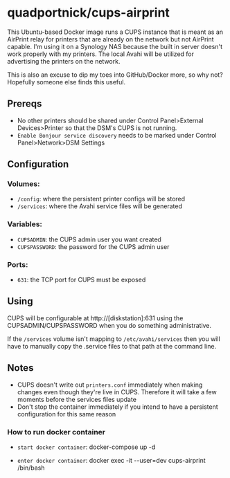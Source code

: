 # quadportnick/cups-airprint

This Ubuntu-based Docker image runs a CUPS instance that is meant as an AirPrint relay for printers that are already on the network but not AirPrint capable. I'm using it on a Synology NAS because the built in server doesn't work properly with my printers. The local Avahi will be utilized for advertising the printers on the network.

This is also an excuse to dip my toes into GitHub/Docker more, so why not? Hopefully someone else finds this useful.

## Prereqs
* No other printers should be shared under Control Panel>External Devices>Printer so that the DSM's CUPS is not running. 
* `Enable Bonjour service discovery` needs to be marked under Control Panel>Network>DSM Settings 

## Configuration

### Volumes:
* `/config`: where the persistent printer configs will be stored
* `/services`: where the Avahi service files will be generated

### Variables:
* `CUPSADMIN`: the CUPS admin user you want created
* `CUPSPASSWORD`: the password for the CUPS admin user

### Ports:
* `631`: the TCP port for CUPS must be exposed

## Using
CUPS will be configurable at http://[diskstation]:631 using the CUPSADMIN/CUPSPASSWORD when you do something administrative.

If the `/services` volume isn't mapping to `/etc/avahi/services` then you will have to manually copy the .service files to that path at the command line.

## Notes
* CUPS doesn't write out `printers.conf` immediately when making changes even though they're live in CUPS. Therefore it will take a few moments before the services files update
* Don't stop the container immediately if you intend to have a persistent configuration for this same reason
 

### How to run docker container

*  `start docker container`:
   docker-compose up -d

*  `enter docker container`:
   docker exec -it --user=dev  cups-airprint /bin/bash
